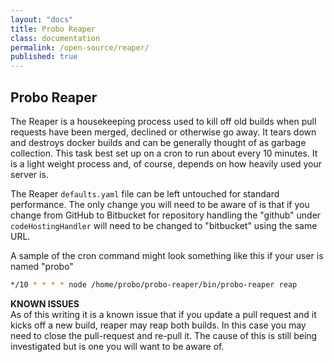 ```yaml
---
layout: "docs"
title: Probo Reaper
class: documentation
permalink: /open-source/reaper/
published: true
---
```


## Probo Reaper
The Reaper is a housekeeping process used to kill off old builds when pull requests have been merged, declined or otherwise go away. It tears down and destroys docker builds and can be generally thought of as garbage collection. This task best set up on a cron to run about every 10 minutes. It is a light weight process and, of course, depends on how heavily used your server is.  
  
The Reaper `defaults.yaml` file can be left untouched for standard performance. The only change you will need to be aware of is that if you change from GitHub to Bitbucket for repository handling the "github" under `codeHostingHandler` will need to be changed to "bitbucket" using the same URL.  
  
A sample of the cron command might look something like this if your user is named "probo"  
  
```bash
*/10 * * * * node /home/probo/probo-reaper/bin/probo-reaper reap
```  
  
**KNOWN ISSUES**  
As of this writing it is a known issue that if you update a pull request and it kicks off a new build, reaper may reap both builds. In this case you may need to close the pull-request and re-pull it. The cause of this is still being investigated but is one you will want to be aware of.
